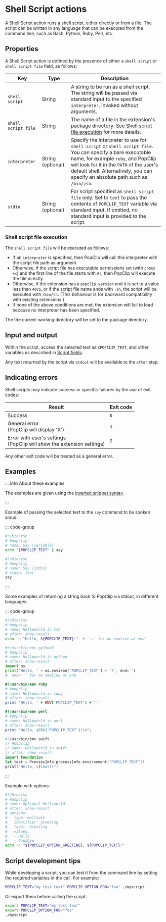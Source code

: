 # Shell Script actions

A Shell Script action runs a shell script, either directly or from a file. The
script can be written in any language that can be executed from the command
line, such as Bash, Python, Ruby, Perl, etc.

## Properties

A Shell Script action is defined by the presence of either a `shell script` or
`shell script file` field, as follows:

| Key                 | Type              | Description                                                                                                                                                                                                                                                                       |
| ------------------- | ----------------- | --------------------------------------------------------------------------------------------------------------------------------------------------------------------------------------------------------------------------------------------------------------------------------- |
| `shell script`      | String            | A string to be run as a shell script. The string will be passed via standard input to the specified `interpreter`, invoked without arguments.                                                                                                                                     |
| `shell script file` | String            | The name of a file in the extension's package directory. See [Shell script file execution](#shell-script-file-execution) for more details.                                                                                                                                        |
| `interpreter`       | String (optional) | Specify the interpreter to use for `shell script` or `shell script file`. You can specify a bare executable name, for example `ruby`, and PopClip will look for it in the `PATH` of the user's default shell. Alternatively, you can specify an absolute path such as `/bin/zsh`. |
| `stdin`             | String (optional) | For script specified as `shell script file` only. Set to `text` to pass the contents of `POPCLIP_TEXT` variable via standard input. If omitted, no standard input is provided to the script.                                                                                             |

### Shell script file execution

The `shell script file` will be executed as follows:

- If an `interpreter` is specified, then PopClip will call this interpreter with
  the script file path as argument.
- Otherwise, if the script file has executable permissions set (with `chmod +x`)
  and the first line of the file starts with `#!`, then PopClip will execute the
  file directly.
- Otherwise, if the extension has a `popclip version` and it is set to a value
  less than `4035`, or if the script file name ends with `.sh`, the script will
  be executed with `/bin/sh`. (This behaviour is for backward compatibility with
  existing extensions.)
- If none of the above conditions are met, the extension will fail to load
  because no interpreter has been specified.

The the current working directory will be set to the package directory.

## Input and output

Within the script, access the selected text as `$POPCLIP_TEXT`, and other
variables as described in [Script fields](./script-fields.md).

Any text returned by the script via `stdout` will be available to the `after`
step.

## Indicating errors

Shell scripts may indicate success or specific failures by the use of exit
codes:

| Result                                                                   | Exit code |
| ------------------------------------------------------------------------ | --------- |
| Success                                                                  | `0`       |
| General error<br>(PopClip will display 'X')                              | `1`       |
| Error with user's settings<br>(PopClip will show the extension settings) | `2`       |

Any other exit code will be treated as a general error.

## Examples

::: info About these examples

The examples are given using the
[inverted snippet syntax](./snippets#inverted-syntax).

:::

Example of passing the selected text to the `say` command to be spoken aloud:

::: code-group

```zsh [Using variable]
#!/bin/zsh
# #popclip
# name: Say (variable)
echo "$POPCLIP_TEXT" | say
```

```zsh [Using stdin]
#!/bin/zsh
# #popclip
# name: Say (stdin)
# stdin: text
say
```

:::

Some examples of returning a string back to PopClip via stdout, in different
languages:

::: code-group

```zsh
#!/bin/zsh
# #popclip
# name: Helloworld in zsh
# after: show-result
echo -n "Hello, ${POPCLIP_TEXT}!"  # `-n` for no newline at end
```

```python
#!/usr/bin/env python3
# #popclip
# name: Helloworld in python
# after: show-result
import os
print('Hello, ' + os.environ['POPCLIP_TEXT'] + '!', end='')
# `end=''` for no newline at end
```

```ruby
#!/usr/bin/env ruby
# #popclip
# name: Helloworld in ruby
# after: show-result
print 'Hello, ' + ENV['POPCLIP_TEXT'] + '!'
```

```perl
#!/usr/bin/env perl
# #popclip
# name: Helloworld in perl
# after: show-result
print "Hello, $ENV{'POPCLIP_TEXT'}!\n";
```

```swift
#!/usr/bin/env swift
// #popclip
// name: Helloworld in swift
// after: show-result
import Foundation
let text = ProcessInfo.processInfo.environment["POPCLIP_TEXT"]!
print("Hello, \(text)!")
```

:::

Example with options:

```zsh
#!/bin/zsh
# #popclip
# name: Optional Helloworld
# after: show-result
# options:
# - type: multiple
#   identifier: greeting
#   label: Greeting
#   values:
#   - Hello
#   - Goodbye
echo -n "${POPCLIP_OPTION_GREETING}, ${POPCLIP_TEXT}!"
```

## Script development tips

While developing a script, you can test it from the command line by setting the
required variables in the call. For example:

```zsh
POPCLIP_TEXT="my test text" POPCLIP_OPTION_FOO="foo" ./myscript
```

Or export them before calling the script:

```zsh
export POPCLIP_TEXT="my test text"
export POPCLIP_OPTION_FOO="foo"
./myscript
```
